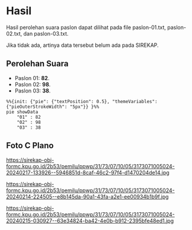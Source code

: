 # Hasil

Hasil perolehan suara paslon dapat dilihat pada file paslon-01.txt, paslon-02.txt, dan paslon-03.txt.

Jika tidak ada, artinya data tersebut belum ada pada SIREKAP.

## Perolehan Suara

 * Paslon 01: **82**.
 * Paslon 02: **98**.
 * Paslon 03: **38**.

```mermaid
%%{init: {"pie": {"textPosition": 0.5}, "themeVariables": {"pieOuterStrokeWidth": "5px"}} }%%
pie showData
    "01" : 82
    "02" : 98
    "03" : 38
```
## Foto C Plano

https://sirekap-obj-formc.kpu.go.id/2b53/pemilu/ppwp/31/73/07/10/05/3173071005024-20240217-133926--5946851d-8caf-46c2-97f4-d1470204de14.jpg

https://sirekap-obj-formc.kpu.go.id/2b53/pemilu/ppwp/31/73/07/10/05/3173071005024-20240214-224505--e8b145da-90a1-43fa-a2e1-ee00934b1b9f.jpg

https://sirekap-obj-formc.kpu.go.id/2b53/pemilu/ppwp/31/73/07/10/05/3173071005024-20240215-030927--63e34824-ba42-4e0b-b912-2395bfe48ed1.jpg
